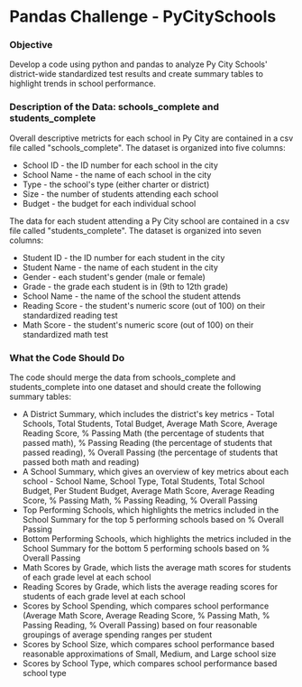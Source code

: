 # Pandas Challenge - PyCitySchools
### Objective
Develop a code using python and pandas to analyze Py City Schools' district-wide standardized test results and create summary tables to highlight trends in school performance. 

### Description of the Data: schools_complete and students_complete
Overall descriptive metricts for each school in Py City are contained in a csv file called "schools_complete". The dataset is organized into five columns: 
- School ID - the ID number for each school in the city
- School Name - the name of each school in the city
- Type - the school's type (either charter or district)
- Size - the number of students attending each school
- Budget - the budget for each individual school

The data for each student attending a Py City school are contained in a csv file called "students_complete". The dataset is organized into seven columns:
- Student ID - the ID number for each student in the city 
- Student Name - the name of each student in the city
- Gender - each student's gender (male or female)
- Grade - the grade each student is in (9th to 12th grade)
- School Name - the name of the school the student attends
- Reading Score - the student's numeric score (out of 100) on their standardized reading test
- Math Score - the student's numeric score (out of 100) on their standardized math test

### What the Code Should Do
The code should merge the data from schools_complete and students_complete into one dataset and should create the following summary tables:
- A District Summary, which includes the district's key metrics - Total Schools, Total Students, Total Budget, Average Math Score, Average Reading Score, % Passing Math (the percentage of students that passed math), % Passing Reading (the percentage of students that passed reading), % Overall Passing (the percentage of students that passed both math and reading) 
- A School Summary, which gives an overview of key metrics about each school - School Name, School Type, Total Students, Total School Budget, Per Student Budget, Average Math Score, Average Reading Score, % Passing Math, % Passing Reading, % Overall Passing
- Top Performing Schools, which highlights the metrics included in the School Summary for the top 5 performing schools based on % Overall Passing
- Bottom Performing Schools, which highlights the metrics included in the School Summary for the bottom 5 performing schools based on % Overall Passing
- Math Scores by Grade, which lists the average math scores for students of each grade level at each school
- Reading Scores by Grade, which lists the average reading scores for students of each grade level at each school 
- Scores by School Spending, which compares school performance (Average Math Score, Average Reading Score, % Passing Math, % Passing Reading, % Overall Passing) based on four reasonable groupings of average spending ranges per student
- Scores by School Size, which compares school performance based reasonable approximations of Small, Medium, and Large school size
- Scores by School Type, which compares school performance based school type

